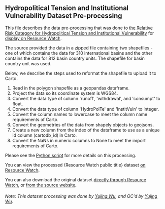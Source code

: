 ## Hydropolitical Tension and Institutional Vulnerability Dataset Pre-processing
This file describes the data pre-processing that was done to [the Relative Risk Category for Hydropolitical Tension and Institutional Vulnerability](http://transboundarywaters.science.oregonstate.edu/content/transboundary-waters-assessment-programme-river-basins-component) for [display on Resource Watch](http://resourcewatch.org/data/explore/bc30d648-2a4f-4f5f-8a1c-b7a471e412bd).

The source provided the data in a zipped file containing two shapefiles - one of which contains the data for 310 international basins and the other contains the data for 812 basin country units. The shapefile for basin country unit was used.

Below, we describe the steps used to reformat the shapefile to upload it to Carto.

1. Read in the polygon shapefile as a geopandas dataframe.
2. Project the data so its coordinate system is WGS84.
3. Convert the data type of column 'runoff', 'withdrawal', and 'consumpt' to float.
2. Convert the data type of column 'HydroPolTe' and 'InstitVuln' to integer.
3. Convert the column names to lowercase to meet the column name requirements of Carto.
4. Convert the geometries of the data from shapely objects to geojsons.
5. Create a new column from the index of the dataframe to use as a unique id column (cartodb_id) in Carto.
6. Convert the NaNs in numeric columns to None to meet the import requirements of Carto.

Please see the [Python script](https://github.com/resource-watch/data-pre-processing/blob/master/wat_065_rw0_hydropoli_tension_and_institu_vulnerability\wat_065_rw0_hydropoli_tension_and_institu_vulnerability_processing.py) for more details on this processing.

You can view the processed {Resource Watch public title} dataset [on Resource Watch](http://resourcewatch.org/data/explore/bc30d648-2a4f-4f5f-8a1c-b7a471e412bd).

You can also download the original dataset [directly through Resource Watch](https://wri-public-data.s3.amazonaws.com/resourcewatch/wat_065_rw0_hydropoli_tension_and_institu_vulnerability.zip), or [from the source website](http://transboundarywaters.science.oregonstate.edu/sites/transboundarywaters.science.oregonstate.edu/files/Database/Data/Spatial/TFDDSpatialData_Public_20181119.zip).

###### Note: This dataset processing was done by [Yujing Wu](https://www.wri.org/profile/yujing-wu), and QC'd by [Yujing Wu](https://www.wri.org/profile/yujing-wu).
